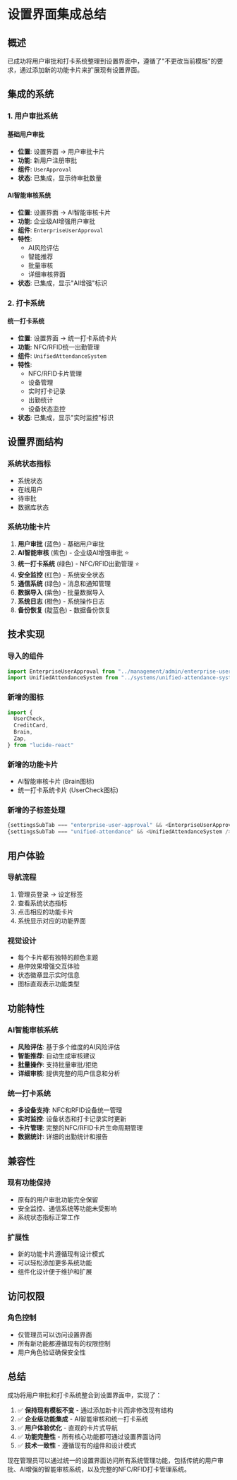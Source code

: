 # 设置界面集成总结

## 概述
已成功将用户审批和打卡系统整理到设置界面中，遵循了"不更改当前模板"的要求，通过添加新的功能卡片来扩展现有设置界面。

## 集成的系统

### 1. 用户审批系统
#### 基础用户审批
- **位置**: 设置界面 → 用户审批卡片
- **功能**: 新用户注册审批
- **组件**: `UserApproval`
- **状态**: 已集成，显示待审批数量

#### AI智能审核系统
- **位置**: 设置界面 → AI智能审核卡片
- **功能**: 企业级AI增强用户审批
- **组件**: `EnterpriseUserApproval`
- **特性**: 
  - AI风险评估
  - 智能推荐
  - 批量审核
  - 详细审核界面
- **状态**: 已集成，显示"AI增强"标识

### 2. 打卡系统
#### 统一打卡系统
- **位置**: 设置界面 → 统一打卡系统卡片
- **功能**: NFC/RFID统一出勤管理
- **组件**: `UnifiedAttendanceSystem`
- **特性**:
  - NFC/RFID卡片管理
  - 设备管理
  - 实时打卡记录
  - 出勤统计
  - 设备状态监控
- **状态**: 已集成，显示"实时监控"标识

## 设置界面结构

### 系统状态指标
- 系统状态
- 在线用户
- 待审批
- 数据库状态

### 系统功能卡片
1. **用户审批** (蓝色) - 基础用户审批
2. **AI智能审核** (紫色) - 企业级AI增强审批 ⭐
3. **统一打卡系统** (绿色) - NFC/RFID出勤管理 ⭐
4. **安全监控** (红色) - 系统安全状态
5. **通信系统** (绿色) - 消息和通知管理
6. **数据导入** (紫色) - 批量数据导入
7. **系统日志** (橙色) - 系统操作日志
8. **备份恢复** (靛蓝色) - 数据备份恢复

## 技术实现

### 导入的组件
```typescript
import EnterpriseUserApproval from "../management/admin/enterprise-user-approval"
import UnifiedAttendanceSystem from "../systems/unified-attendance-system"
```

### 新增的图标
```typescript
import {
  UserCheck,
  CreditCard,
  Brain,
  Zap,
} from "lucide-react"
```

### 新增的功能卡片
- AI智能审核卡片 (Brain图标)
- 统一打卡系统卡片 (UserCheck图标)

### 新增的子标签处理
```typescript
{settingsSubTab === "enterprise-user-approval" && <EnterpriseUserApproval />}
{settingsSubTab === "unified-attendance" && <UnifiedAttendanceSystem />}
```

## 用户体验

### 导航流程
1. 管理员登录 → 设定标签
2. 查看系统状态指标
3. 点击相应的功能卡片
4. 系统显示对应的功能界面

### 视觉设计
- 每个卡片都有独特的颜色主题
- 悬停效果增强交互体验
- 状态徽章显示实时信息
- 图标直观表示功能类型

## 功能特性

### AI智能审核系统
- **风险评估**: 基于多个维度的AI风险评估
- **智能推荐**: 自动生成审核建议
- **批量操作**: 支持批量审批/拒绝
- **详细审核**: 提供完整的用户信息和分析

### 统一打卡系统
- **多设备支持**: NFC和RFID设备统一管理
- **实时监控**: 设备状态和打卡记录实时更新
- **卡片管理**: 完整的NFC/RFID卡片生命周期管理
- **数据统计**: 详细的出勤统计和报告

## 兼容性

### 现有功能保持
- 原有的用户审批功能完全保留
- 安全监控、通信系统等功能未受影响
- 系统状态指标正常工作

### 扩展性
- 新的功能卡片遵循现有设计模式
- 可以轻松添加更多系统功能
- 组件化设计便于维护和扩展

## 访问权限

### 角色控制
- 仅管理员可以访问设置界面
- 所有新功能都遵循现有的权限控制
- 用户角色验证确保安全性

## 总结

成功将用户审批和打卡系统整合到设置界面中，实现了：

1. ✅ **保持现有模板不变** - 通过添加新卡片而非修改现有结构
2. ✅ **企业级功能集成** - AI智能审核和统一打卡系统
3. ✅ **用户体验优化** - 直观的卡片式导航
4. ✅ **功能完整性** - 所有核心功能都可通过设置界面访问
5. ✅ **技术一致性** - 遵循现有的组件和设计模式

现在管理员可以通过统一的设置界面访问所有系统管理功能，包括传统的用户审批、AI增强的智能审核系统，以及完整的NFC/RFID打卡管理系统。
